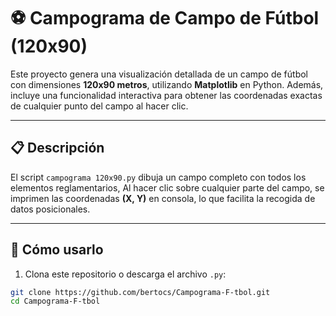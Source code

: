 # ⚽ Campograma de Campo de Fútbol (120x90)

Este proyecto genera una visualización detallada de un campo de fútbol con dimensiones **120x90 metros**, utilizando **Matplotlib** en Python. Además, incluye una funcionalidad interactiva para obtener las coordenadas exactas de cualquier punto del campo al hacer clic.

---

## 📋 Descripción

El script `campograma 120x90.py` dibuja un campo completo con todos los elementos reglamentarios, 
Al hacer clic sobre cualquier parte del campo, se imprimen las coordenadas **(X, Y)** en consola, lo que facilita la recogida de datos posicionales.

---

## 🚀 Cómo usarlo

1. Clona este repositorio o descarga el archivo `.py`:

```bash
git clone https://github.com/bertocs/Campograma-F-tbol.git
cd Campograma-F-tbol


